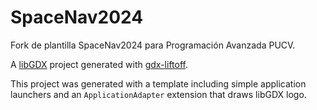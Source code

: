 # SpaceNav2024

Fork de plantilla SpaceNav2024 para Programación Avanzada PUCV.




A [libGDX](https://libgdx.com/) project generated with [gdx-liftoff](https://github.com/libgdx/gdx-liftoff).

This project was generated with a template including simple application launchers and an `ApplicationAdapter` extension that draws libGDX logo.

